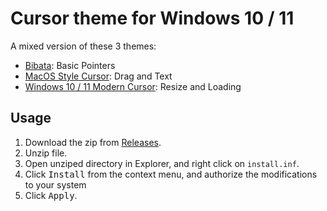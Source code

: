 # Cursor theme for Windows 10 / 11

A mixed version of these 3 themes:

- [Bibata](https://github.com/ful1e5/Bibata_Cursor): Basic Pointers
- [MacOS Style Cursor](https://github.com/ful1e5/apple_cursor): Drag and Text
- [Windows 10 / 11 Modern Cursor](https://github.com/sunqfuu/Windows-10-11-Modern-Cursor): Resize and Loading

## Usage

1. Download the zip from [Releases](https://github.com/subframe7536/windows-cursor-theme-maple/releases).
2. Unzip file.
3. Open unziped directory in Explorer, and right click on `install.inf`.
4. Click <kbd>Install</kbd> from the context menu, and authorize the modifications to your system
5. Click <kbd>Apply</kbd>.
